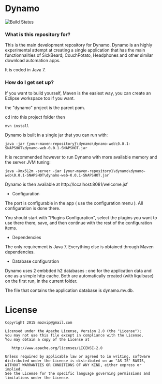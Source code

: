 # Dynamo #

[![Build Status](https://api.travis-ci.org/mozvip/dynamo.svg?branch=master)](https://travis-ci.org/mozvip/dynamo)

### What is this repository for? ###

This is the main development repository for Dynamo.
Dynamo is an highly experimental attempt at creating a single application that has the main functionnalities of SickBeard, CouchPotato, Headphones and other similar download automation apps.

It is coded in Java 7.

### How do I get set up? ###

If you want to build yourself, Maven is the easiest way, you can create an Eclipse workspace too if you want.

the "dynamo" project is the parent pom.

cd into this project folder then


```
mvn install 
```
Dynamo is built in a single jar that you can run with:

```
java -jar {your-maven-repository}\dynamo\dynamo-web\0.0.1-SNAPSHOT\dynamo-web-0.0.1-SNAPSHOT.jar
```

It is recommended however to run Dynamo with more available memory and the server JVM tuning:

```
java -Xmx512m -server -jar {your-maven-repository}\dynamo\dynamo-web\0.0.1-SNAPSHOT\dynamo-web-0.0.1-SNAPSHOT.jar
```

Dynamo is then available at http://localhost:8081/welcome.jsf

* Configuration

The port is configurable in the app ( use the configuration menu ).
All configuration is done there.

You should start with "Plugins Configuration", select the plugins you want to use there there, save, and then continue with the rest of the configuration items.

* Dependencies

The only requirement is Java 7. Everything else is obtained through Maven dependencies.

* Database configuration

Dynamo uses 2 embbded h2 databases : one for the application data and one as a simple http cache. Both are automatically created (with liquibase) on the first run, in the current folder.

The file that contains the application database is dynamo.mv.db.

License
=======

    Copyright 2015 mozvip@gmail.com

    Licensed under the Apache License, Version 2.0 (the "License");
    you may not use this file except in compliance with the License.
    You may obtain a copy of the License at

       http://www.apache.org/licenses/LICENSE-2.0

    Unless required by applicable law or agreed to in writing, software
    distributed under the License is distributed on an "AS IS" BASIS,
    WITHOUT WARRANTIES OR CONDITIONS OF ANY KIND, either express or implied.
    See the License for the specific language governing permissions and
    limitations under the License.

